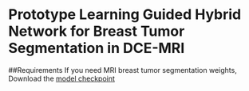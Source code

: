 # Prototype Learning Guided Hybrid Network for Breast Tumor Segmentation in DCE-MRI
##Requirements
If you need MRI breast tumor segmentation weights, Download the [model checkpoint](https://drive.google.com/drive/my-drive) 
